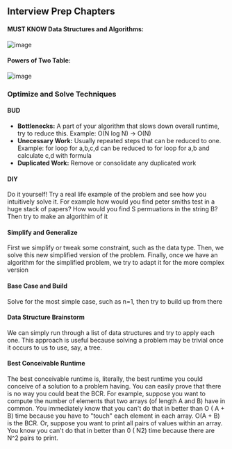 ## Interview Prep Chapters
#### MUST KNOW Data Structures and Algorithms:
![image](https://github.com/user-attachments/assets/7664f471-9629-4b3d-952a-1be00d59ffbb)
#### Powers of Two Table:
![image](https://github.com/user-attachments/assets/d46101d3-788d-41b0-8a24-e681e04ca3a7)

### Optimize and Solve Techniques
#### BUD
- **Bottlenecks:** A part of your algorithm that slows down overall runtime, try to reduce this. Example: O(N log N) -> O(N)
- **Unecessary Work:** Usually repeated steps that can be reduced to one. Example: for loop for a,b,c,d can be reduced to for loop for a,b and calculate c,d with formula
- **Duplicated Work:** Remove or consolidate any duplicated work

#### DIY
Do it yourself! Try a real life example of the problem and see how you intuitively solve it. For example how would you find peter smiths test in a huge stack of papers? How would you find S permuations in the string B? Then try to make an algorithim of it

#### Simplify and Generalize
First we simplify or tweak some 
constraint, such as the data type. Then, we solve this new simplified version of the problem. Finally, once we 
have an algorithm for the simplified problem, we try to adapt it for the more complex version

#### Base Case and Build
Solve for the most simple case, such as n=1, then try to build up from there

#### Data Structure Brainstorm
We can simply run through a list of data structures and 
try to apply each one. This approach is useful because solving a problem may be trivial once it occurs to us 
to use, say, a tree. 

#### Best Conceivable Runtime
The best conceivable runtime is, literally, the best runtime you could conceive of a solution to a problem 
having. You can easily prove that there is no way you could beat the BCR. 
For example, suppose you want to compute the number of elements that two arrays (of length A and B) 
have in common. You immediately know that you can't do that in better than O ( A + B) time because you 
have to "touch" each element in each array. O(A + B) is the BCR. 
Or, suppose you want to print all pairs of values within an array. You know you can't do that in better than 
0 ( N2) time because there are N^2 pairs to print. 
